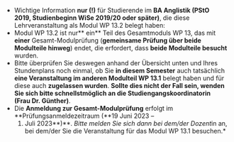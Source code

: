 - Wichtige Information **nur (!)** für
  Studierende im **BA Anglistik (PStO 2019, Studienbeginn WiSe 2019/20 oder
  später)**, die diese Lehrveranstaltung als Modul WP 13.2 belegt haben:
- Modul WP 13.2 ist nur** ein** Teil des
  Gesamtmoduls WP 13, das mit **einer** Gesamt-Modulprüfung (**gemeinsame
  Prüfung über beide Modulteile hinweg**) endet, die erfordert, dass **beide
  Modulteile besucht** wurden.
- Bitte überprüfen Sie deswegen anhand der
  Übersicht unten und Ihres Stundenplans noch einmal, ob Sie **in diesem
  Semester** auch tatsächlich **eine Veranstaltung im anderen Modulteil WP 13.1**
  belegt haben und für diese auch **zugelassen wurden**. **Sollte dies nicht
  der Fall sein, wenden Sie sich bitte schnellstmöglich an die
  Studiengangskoordinatorin (Frau Dr. Günther)**.
- Die **Anmeldung
  zur Gesamt-Modulprüfung** erfolgt im **Prüfungsanmeldezeitraum (**19 Juni 2023 –
  1. Juli 2023**)**. *Bitte melden Sie sich dann bei dem/der
  Dozent*in an, bei dem/der Sie die Veranstaltung für das Modul WP 13.1 besuchen.*